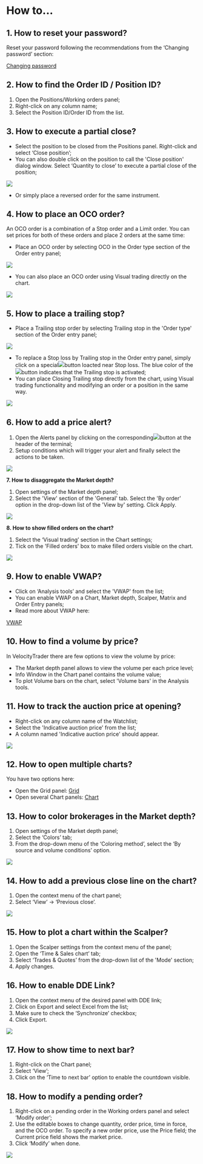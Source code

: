 # How to...

## **1. How to reset your password?**

Reset your password following the recommendations from the ‘Changing password’ section:

[Changing password](https://help.za.velocitytrade.com/desktop-application-for-windows/windows/getting-started/installation-and-updates)

## **2. How to find the Order ID / Position ID?**

1. Open the Positions/Working orders panel; 
2. Right-click on any column name;
3. Select the Position ID/Order ID from the list.

## **3. How to execute a partial close?**

* Select the position to be closed from the Positions panel. Right-click and select ‘Close position’;
* You can also double click on the position to call the 'Close position' dialog window. Select ‘Quantity to close’ to execute a partial close of the position;

![](../../.gitbook/assets/partial-close.jpg)

* Or simply place a reversed order for the same instrument.

## **4. How to place an OCO order?**

An OCO order is a combination of a Stop order and a Limit order. You can set prices for both of these orders and place 2 orders at the same time:

* Place an OCO order by selecting OCO in the Order type section of the Order entry panel;

![](../../.gitbook/assets/oco.jpg)

* You can also place an OCO order using Visual trading directly on the chart.

![](../../.gitbook/assets/oco3.png)

## **5. How to place a trailing stop?**

* Place a Trailing stop order by selecting Trailing stop in the 'Order type' section of the Order entry panel;

![](../../.gitbook/assets/oe%20%281%29.png)

* To replace a Stop loss by Trailing stop in the Order entry panel, simply click on a special![](../../.gitbook/assets/tr-stop-1%20%281%29%20%281%29.png)button loacted near Stop loss. The blue color of the![](../../.gitbook/assets/tr-stop2%20%281%29.png)button indicates that the Trailing stop is activated; 
* You can place Closing Trailing stop directly from the chart, using Visual trading functionality and modifying an order or a position in the same way.

![](../../.gitbook/assets/tsl-new.png)

## **6. How to add a price alert?**

1. Open the Alerts panel by clicking on the corresponding![](../../.gitbook/assets/1%20%2873%29.png)button at the header of the terminal;
2. Setup conditions which will trigger your alert and finally select the actions to be taken.

![](../../.gitbook/assets/alerts-1.png)

**7. How to disaggregate the Market depth?**

1. Open settings of the Market depth panel;
2. Select the 'View' section of the 'General' tab. Select the 'By order' option in the drop-down list of the 'View by' setting. Click Apply.  

![](../../.gitbook/assets/market-depth.jpg)

**8. How to show filled orders on the chart?**

1. Select the ‘Visual trading’ section in the Chart settings;
2. Tick on the 'Filled orders' box to make filled orders visible on the chart.

![](../../.gitbook/assets/visual-trading.jpg)

## **9. How to enable VWAP?**

* Click on ‘Analysis tools’ and select the 'VWAP' from the list;
* You can enable VWAP on a Chart, Market depth, Scalper, Matrix and Order Entry panels;
* Read more about VWAP here: 

[VWAP](https://help.za.velocitytrade.com/desktop-application-for-windows/windows/analysis-tools/chart/volume-analysis/vwap)

## **10. How to find a volume by price?**

In VelocityTrader there are few options to view the volume by price:

* The Market depth panel allows to view the volume per each price level;
* Info Window in the Chart panel contains the volume value;
* To plot Volume bars on the chart, select 'Volume bars' in the Analysis tools.

## **11. How to track the auction price at opening?**

* Right-click on any column name of the Watchlist;
* Select the 'Indicative auction price' from the list;
* A column named 'Indicative auction price' should appear.

![](../../.gitbook/assets/watchlist.jpg)

## **12. How to open multiple charts?**

You have two options here:

* Open the Grid panel: [Grid](https://help.za.velocitytrade.com/desktop-application-for-windows/windows/analysis-tools/grid)
* Open several Chart panels: [Chart](https://help.za.velocitytrade.com/desktop-application-for-windows/windows/getting-started/arranging-panels)

## **13. How to color brokerages in the Market depth?**

1. Open settings of the Market depth panel;
2. Select the ‘Colors’ tab;
3. From the drop-down menu of the ‘Coloring method’, select the ‘By source and volume conditions’ option.

![](../../.gitbook/assets/color.png)

## **14. How to add a previous close line on the chart?**

1. Open the context menu of the chart panel;
2. Select ‘View’ -&gt; ‘Previous close’.

![](../../.gitbook/assets/prev.-close.jpg)

## **15. How to plot a chart within the Scalper?**

1. Open the Scalper settings from the context menu of the panel;
2. Open the ‘Time & Sales chart’ tab;
3. Select ‘Trades & Quotes’ from the drop-down list of the 'Mode' section;
4. Apply changes.

## **16. How to enable DDE Link?**

1. Open the context menu of the desired panel with DDE link;
2. Click on Export and select Excel from the list;
3. Make sure to check the ‘Synchronize’ checkbox;
4. Click Export.

![](../../.gitbook/assets/export.jpg)

## **17. How to show time to next bar?**

1. Right-click on the Chart panel;
2. Select ‘View’;
3. Click on the ‘Time to next bar’ option to enable the countdown visible.

## **18. How to modify a pending order?**

1. Right-click on a pending order in the Working orders panel and select ‘Modify order’;
2. Use the editable boxes to change quantity, order price, time in force, and the OCO order. To specify a new order price, use the Price field; the Current price field shows the market price. 
3. Click ‘Modify’ when done.

![](../../.gitbook/assets/oe-screen.png)

